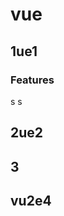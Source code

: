 <!-- ---
sidebarDepth: 2
sidebar: auto
--- -->

# vue

## 1ue1

### Features

s
s

## 2ue2

## 3

## vu2e4

